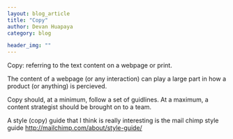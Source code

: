 ```yaml
---
layout: blog_article
title: "Copy"
author: Devan Huapaya
category: blog

header_img: ""
---
```


Copy: referring to the text content on a webpage or print. 

The content of a webpage (or any interaction) can play a large part in how a product (or anything) is percieved. 

Copy should, at a minimum, follow a set of guidlines. At a maximum, a content strategist should be brought on to a team. 

<!-- read more -->

A style (copy) guide that I think is really interesting is the mail chimp style guide http://mailchimp.com/about/style-guide/
